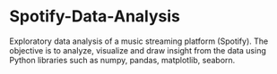 # Spotify-Data-Analysis

Exploratory data analysis of a music streaming platform (Spotify). The objective is to analyze, visualize and draw insight from the data using Python libraries such as numpy, pandas, matplotlib, seaborn. 
